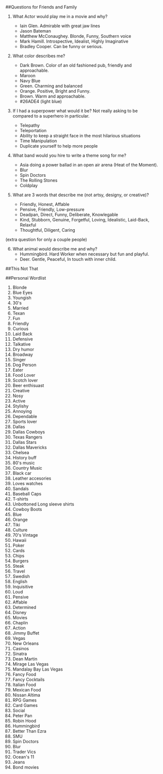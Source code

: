 ##Questions for Friends and Family

1. What Actor would play me in a movie and why?
    - Iain Glen. Admirable with great jaw lines
    - Jason Bateman
    - Matthew McConaughey. Blonde, Funny, Southern voice
    - Mark Hamill. Introspective, Idealist, Highly Imaginative
    - Bradley Cooper. Can be funny or serious.

2. What color describes me?
    - Dark Brown. Color of an old fashioned pub, friendly and approachable.
    - Maroon
    - Navy Blue
    - Green. Charming and balanced
    - Orange. Positive, Bright and Funny.
    - Brown. Warm and approachable.
    - #26ADE4 (light blue)

3. If I had a superpower what would it be? Not really asking to be compared to a superhero in particular.
    - Telepathy
    - Teleportation
    - Ability to keep a straight face in the most hilarious situations
    - Time Manipulation
    - Duplicate yourself to help more people

4. What band would you hire to write a theme song for me?
    - Asia doing a power ballad in an open air arena (Heat of the Moment).
    - Blur
    - Spin Doctors
    - The Rolling Stones
    - Coldplay

5. What are 3 words that describe me (not artsy, designy, or creative)?
    - Friendly, Honest, Affable
    - Pensive, Friendly, Low-pressure
    - Deadpan, Direct, Funny, Deliberate, Knowlegable
    - Kind, Stubborn, Genuine, Forgetful, Loving, Idealistic, Laid-Back, Relaxful
    - Thoughtful, Diligent, Caring

(extra question for only a couple people)

6. What animal would describe me and why?
    - Hummingbird. Hard Worker when necessary but fun and playful.
    - Deer. Gentle, Peaceful, In touch with inner child.

##This Not That



##Personal Wordlist

1. Blonde
2. Blue Eyes
3. Youngish
4. 30's
5. Married
6. Texan
7. Fun
8. Friendly
9. Curious
10. Laid Back
11. Defensive
12. Talkative
13. Dry humor
14. Broadway
15. Singer
16. Dog Person
17. Eater
18. Food Lover
19. Scotch lover
20. Beer enthisuast
21. Creative
22. Nosy
23. Active
24. Stylishy
25. Annoying
26. Dependable
27. Sports lover
28. Dallas
29. Dallas Cowboys
30. Texas Rangers
31. Dallas Stars
32. Dallas Mavericks
33. Chelsea
34. History buff
35. 80's music
36. Country Music
37. Black car
38. Leather accesories
39. Loves watches
40. Sandals
41. Baseball Caps
42. T-shirts
43. Unbottoned Long sleeve shirts
44. Cowboy Boots
45. Blue
44. Orange
45. Tiki
46. Culture
47. 70's Vintage
48. Hawaii
49. Poker
50. Cards
51. Chips
52. Burgers
53. Steak
54. Travel
55. Swedish
56. English
57. Inquisitive
58. Loud
59. Pensive
60. Affable
61. Determined
62. Disney
63. Movies
64. Chaplin 
65. Action 
66. Jimmy Buffet
67. Vegas
68. New Orleans
69. Casinos
70. Sinatra 
71. Dean Martin
72. Mirage Las Vegas
73. Mandalay Bay Las Vegas
74. Fancy Food
75. Fancy Cocktails
76. Italian Food
77. Mexican Food
78. Nissan Altima
79. RPG Games
80. Card Games
81. Social
82. Peter Pan
83. Robin Hood
84. Hummingbird
85. Better Than Ezra
86. SMU
87. Spin Doctors
88. Blur
89. Trader Vics
90. Ocean's 11
91. Jeans
92. Bond movies

